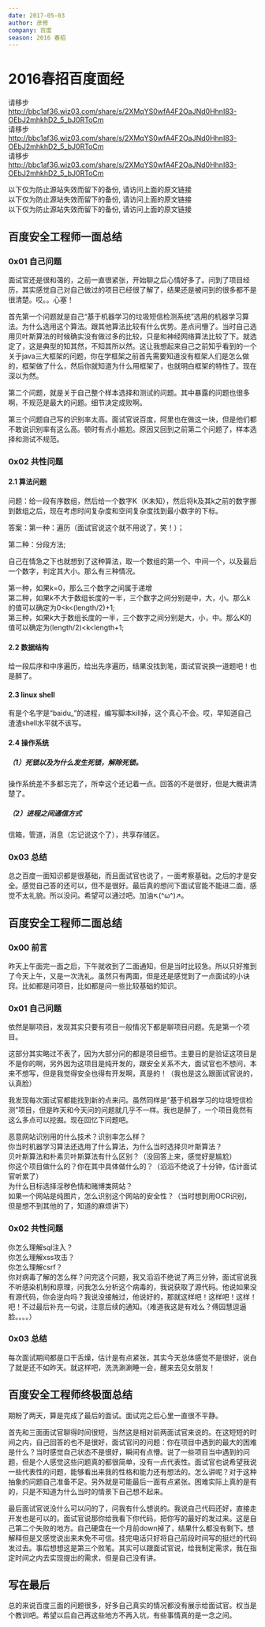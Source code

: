 ```yaml
---
date: 2017-05-03
author: 彦修
company: 百度
season: 2016 春招
---
```


# 2016春招百度面经

请移步 http://bbc1af36.wiz03.com/share/s/2XMqYS0wfA4F2OaJNd0HhnI83-OEbJ2mhkhD2_5_bJ0RToCm  
请移步 http://bbc1af36.wiz03.com/share/s/2XMqYS0wfA4F2OaJNd0HhnI83-OEbJ2mhkhD2_5_bJ0RToCm  
请移步 http://bbc1af36.wiz03.com/share/s/2XMqYS0wfA4F2OaJNd0HhnI83-OEbJ2mhkhD2_5_bJ0RToCm

以下仅为防止源站失效而留下的备份, 请访问上面的原文链接  
以下仅为防止源站失效而留下的备份, 请访问上面的原文链接  
以下仅为防止源站失效而留下的备份, 请访问上面的原文链接


## 百度安全工程师一面总结

### 0x01 自己问题

面试官还是很和蔼的，之前一直很紧张，开始聊之后心情好多了。问到了项目经历，其实感觉自己对自己做过的项目已经很了解了，结果还是被问到的很多都不是很清楚。哎。。心塞！

首先第一个问题就是自己“基于机器学习的垃圾短信检测系统”选用的机器学习算法。为什么选用这个算法。跟其他算法比较有什么优势。差点问懵了。当时自己选用贝叶斯算法的时候确实没有做过多的比较，只是和神经网络算法比较了下。就选定了，这是典型的知其然，不知其所以然。这让我想起来自己之前知乎看到的一个关于java三大框架的问题，你在学框架之前首先需要知道没有框架人们是怎么做的，框架做了什么，然后你就知道为什么用框架了，也就明白框架的特性了。现在深以为然。

第二个问题，就是关于自己整个样本选择和测试的问题。其中暴露的问题也很多啊，不规范是最大的问题。细节决定成败啊。

第三个问题自己写的识别率太高。面试官说百度，阿里也在做这一块，但是他们都不敢说识别率有这么高。顿时有点小尴尬。原因又回到之前第二个问题了，样本选择和测试不规范。

### 0x02 共性问题

#### 2.1 算法问题

问题：给一段有序数组，然后给一个数字K（K未知），然后将k及其k之前的数字挪到数组之后，现在考虑时间复杂度和空间复杂度找到最小数字的下标。

答案：第一种：遍历（面试官说这个就不用说了，笑！）；

第二种：分段方法;

自己在情急之下也就想到了这种算法，取一个数组的第一个、中间一个，以及最后一个数字，判定其大小。那么有三种情况。

第一种，如果k=0，那么三个数字之间属于递增  
第二种，如果k不大于数组长度的一半，三个数字之间分别是中，大，小。那么k的值可以确定为0<k<(length/2)+1;  
第三种，如果k大于数组长度的一半，三个数字之间分别是大，小，中。那么K的值可以确定为(length/2)<k<length+1;

#### 2.2 数据结构

给一段后序和中序遍历，给出先序遍历，结果没找到笔，面试官说换一道题吧！也是醉了。

#### 2.3 linux shell

有是个名字是“baidu_”的进程，编写脚本kill掉，这个真心不会。哎，早知道自己渣渣shell水平就不该写。

#### 2.4 操作系统

##### （1）死锁以及为什么发生死锁，解除死锁。

操作系统差不多都忘完了，所幸这个还记着一点。回答的不是很好，但是大概讲清楚了。

##### （2）进程之间通信方式

信箱，管道，消息（忘记说这个了），共享存储区。

### 0x03 总结

总之百度一面知识都是很基础，而且面试官也说了，一面考察基础。之后的才是安全。感觉自己答的还可以，但不是很好。最后真的想问下面试官能不能进二面，感觉不太礼貌。所以没问。希望可以通过吧。加油↖(^ω^)↗。



## 百度安全工程师二面总结

### 0x00 前言

昨天上午面完一面之后，下午就收到了二面通知，但是当时比较急。所以只好推到了今天上午，又是一次洗礼。虽然只有两面，但是还是感觉到了一点面试的小诀窍。比如都是问项目，比如都是问一些比较基础的知识。

### 0x01 自己问题

依然是聊项目，发现其实只要有项目一般情况下都是聊项目问题。先是第一个项目。

这部分其实略过不表了，因为大部分问的都是项目细节。主要目的是验证这项目是不是你的啊，另外因为这项目是纯开发的，跟安全关系不大，面试官也不想问，本来不想写，但是我觉得安全也得有开发啊，真是的！（我也是这么跟面试官说的，认真脸）

我发现每次面试官都能找到新的点来问。虽然同样是“基于机器学习的垃圾短信检测”项目，但是昨天和今天问的问题就几乎不一样。我也是醉了，一个项目竟然有这么多点可以挖掘。现在回忆下问题吧。

恶意网站识别用的什么技术？识别率怎么样？  
你当时机器学习算法还选用了什么算法，为什么当时选择贝叶斯算法？  
贝叶斯算法和朴素贝叶斯算法有什么区别？（没回答上来，感觉好是尴尬）  
你这个项目做什么的？你在其中具体做什么的？（滔滔不绝说了十分钟，估计面试官听累了）  
为什么目标选择淫秽色情和赌博类网站？  
如果一个网站是纯图片，怎么识别这个网站的安全性？（当时想到用OCR识别，但是想不到其他的了，知道的麻烦讲下）

### 0x02 共性问题

你怎么理解sql注入？  
你怎么理解xss攻击？  
你怎么理解csrf？  
你对病毒了解的怎么样？问完这个问题，我又滔滔不绝说了两三分钟，面试官说我不听感染机制和原理，问我怎么分析这个病毒的，我说获取了源代码。他说如果没有源代码，你会逆向吗？我说没接触过，他说好的，那就这样吧！这样吧！这样！吧！不过最后补充一句说，注意后续的通知。（难道我这是有戏么？傅园慧逗逼脸。。。。）

### 0x03 总结

每次面试期间都是口干舌燥，估计是有点紧张，其实今天总体感觉不是很好，说白了就是还不如昨天。就这样吧，洗洗涮涮睡一会，醒来去见女朋友！



## 百度安全工程师终极面总结

期盼了两天，算是完成了最后的面试。面试完之后心里一直很不平静。

首先和三面面试官聊得时间很短，当然这是相对前两面试官来说的。在这短短的时间之内，自己回答的也不是很好，面试官问的问题：你在项目中遇到的最大的困难是什么？当时感觉自己状态不是很好，瞬间有点懵。说了一些项目当中遇到的问题，但是个人感觉这些问题真的都很简单，没有一点代表性。面试官也说希望我说一些代表性的问题，能够看出来我的性格和能力还有想法的。怎么讲呢？对于这种抽象的问题自己准备不足。另外就是可能最后一面有点紧张。困难实际上真的是有的，只是不知道为什么当时的情景下自己想不起来。

最后面试官说没什么可以问的了，问我有什么想说的。我说自己代码还好，直接走开发也是可以的。面试官说那你给我看下你代码，把你写的最好的发过来。这是自己第二个失败的地方。自己硬盘在一个月前down掉了，结果什么都没有剩下。想解释但是又感觉说出来未免不可信。挂完电话只好将自己前段时间写的挺烂的代码发过去。事后想想这是第三个败笔。其实可以跟面试官说，给我制定需求，我在指定时间之内去实现提出的需求，但是自己没有讲。


## 写在最后
总的来说百度三面的问题很多，好多自己真实的情况都没有展示给面试官。权当是个教训吧。希望以后自己再这些地方不再入坑，有些事情真的是一念之间。


